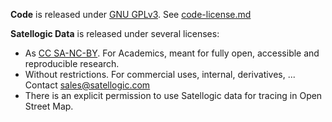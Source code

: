 **Code** is released under [GNU GPLv3](https://choosealicense.com/licenses/gpl-3.0/). See [code-license.md](code-license.md)

**Satellogic Data** is released under several licenses:
  * As [CC SA-NC-BY](https://creativecommons.org/licenses/by-nc-sa/3.0/). For Academics, meant for fully open, accessible and reproducible research.
  * Without restrictions. For commercial uses, internal, derivatives, ... Contact sales@satellogic.com
  * There is an explicit permission to use Satellogic data for tracing in Open Street Map.
